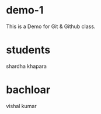 # demo-1
This is a Demo for Git &amp; Github class.

# students
shardha khapara

# bachloar

vishal kumar
